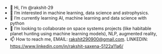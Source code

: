 - 👋 Hi, I’m @rakshit-29
- 👀 I’m interested in machine learning, data science and astrophysics.
- 🌱 I’m currently learning AI, machine learning and data science with python
- 💞️ I’m looking to collaborate on space systems projects (like habitable planet hunting using machine learning models), NLP, augmented reality, 
- 📫 How to reach me, EMAIL: rakshit290900@gmail.com. LINKEDIN: https://www.linkedin.com/in/rakshit-saxena-5122a11a6/

<!---
rakshit-29/rakshit-29 is a ✨ special ✨ repository because its `README.md` (this file) appears on your GitHub profile.
You can click the Preview link to take a look at your changes.
--->
